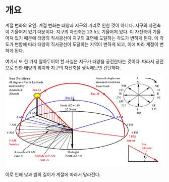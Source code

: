 # 개요

계절 변화의 요인. 계절 변화는 태양과 지구의 거리로 인한 것이 아니다. 지구의 자전축이 기울어져 있기 때문이다. 지구의 자전축은 23.5도 기울어져 있다. 이 자전축이 기울어져 있기 때문에 태양의 직사광선이 지구의
표면에 도달하는 각도가 변하게 된다. 이 각도가 변함에 따라 태양의 직사광선이 도달하는 지역이 변하게 되고, 이에 따라 계절이 변하게 된다.

여기서 또 한 가지 알아두어야 할 사실은 지구가 태양을 공전한다는 것이다. 따라서 공전으로 인한 태양의 위치와 지구의 자전축을 생각해보면 간단하다.  

![남중고도](./assets/images/earth-and-sun.png)

이로 인해 낮과 밤의 길이가 계절에 따라서 달라진다.  